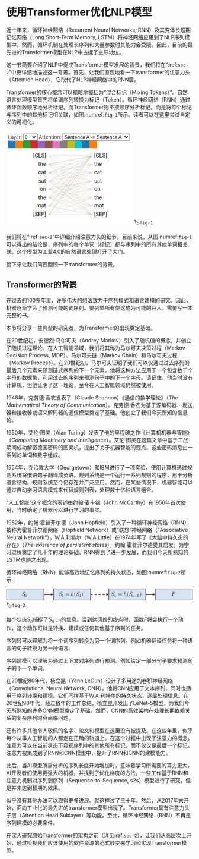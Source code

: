 # 使用Transformer优化NLP模型

近十年来，循环神经网络（Recurrent Neural Networks, RNN）及其变体长短期记忆网络（Long Short-Term Memory, LSTM）将神经网络应用到了NLP序列模型中。然而，循环机制在处理长序列和大量参数时其能力会受限。因此，目前的最先进的Transformer模型在NLP中占据了主导地位。

这一节简要介绍了NLP中促成Transformer模型发展的背景，我们将在“:ref:`sec-2`”中更详细地描述这一背景。首先，让我们直观地看一下transformer的注意力头（Attention Head），它取代了NLP神经网络中的RNN层。

Transformer的核心概念可以粗略地概括为“混合标记（Mixing Tokens）”。自然语言处理模型首先将单词序列转换为标记（Token）。循环神经网络（RNN）通过循环函数顺序地分析标记。而Transformer则不按顺序分析标记，而是将每个标记与序列中的其他标记相关联，如图:numref:`fig-1`所示。读者可以在[这里](https://github.com/jessevig/bertviz)尝试自定义的可视化。

![Transformer中某一层的注意力头](screenshots/2024-03-19-10-06-17.png)
:label:`fig-1`

我们将在“:ref:`sec-2`”中详细介绍注意力头的细节。目前来说，从图:numref:`fig-1`可以得出的结论是，序列中的每个单词（标记）都与序列中的所有其他单词相关联。这个模型为工业4.0的自然语言处理打开了大门。

接下来让我们简要回顾一下transformer的背景。

## Transformer的背景

在过去的100多年里，许多伟大的想法致力于序列模式和语言建模的研究。因此，机器逐渐学会了预测可能的词序列。要列举所有使这成为可能的巨人，需要写一本完整的书。

本节将分享一些典型的研究者，为Transformer的出现奠定基础。

在20世纪初，安德烈·马尔可夫（Andrey Markov）引入了随机值的概念，并创立了随机过程理论。在人工智能领域，我们将其称为马尔可夫决策过程（Markov Decision Process, MDP）、马尔可夫链（Markov Chain）和马尔可夫过程（Markov Process）。在20世纪初，马尔可夫证明了我们可以仅通过过去序列的最后几个元素来预测链式序列的下一个元素。他将这种方法应用于一个包含数千个字母的数据集，利用过去的序列来预测句子中的下一个字母。请记住，他当时没有计算机，但他证明了这一理论，至今在人工智能领域仍然被使用。

1948年，克劳德·香农发表了（Claude Shannon）《通信的数学理论》（*The Mathematical Theory of Communication*）。克劳德·香农为基于源编码器、发送器和接收器或语义解码器的通信模型奠定了基础。他创立了我们今天所知的信息论。

1950年，艾伦·图灵（Alan Turing）发表了他的里程碑之作《计算机机器与智能》（*Computing Machinery and Intelligence*）。艾伦·图灵在这篇文章中基于二战期间成功解密德国密码的图灵机，提出了关于机器智能的观点。这些密码消息由一系列的单词和数字组成。

1954年，乔治敦大学（Georgetown）和IBM进行了一项实验，使用计算机通过规则系统将俄语句子翻译成英语。规则系统是一个运行一系列规则的程序，用于分析语言结构。规则系统至今仍存在并广泛应用。然而，在某些情况下，机器智能可以通过自动学习语言模式来代替规则列表，处理数十亿种语言组合。

“人工智能”这个概念的表述由约翰·麦卡锡（John McCarthy）在1956年首次使用，当时确定了机器可以进行学习的事实。

1982年，约翰·霍普菲尔德（John Hopfield）引入了一种循环神经网络（RNN），被称为霍普菲尔德网络（Hopfield Network）或“联想”神经网络（“Associative Neural Network”）。W.A.利特尔（W.A Little）在1974年写了《大脑中持久态的存在》（*The existence of persistent states*），约翰·霍普菲尔德受其启发，为学习过程奠定了几十年的理论基础。RNN得到了进一步发展，而我们今天所熟知的LSTM也随之出现。

循环神经网络（RNN）能够高效地记忆序列的持久状态，如图:numref:`fig-2`所示：

![RNN流程图](screenshots/rnn-process.svg)
:label:`fig-2`

每个状态$S_n$捕捉了$S_{n-1}$的信息。当到达网络的终点时，函数$F$将会执行一个动作，这个动作可以是转换、建模或任何其他基于序列的任务。

<!-- 加两段解释序列转换和序列建模 -->

序列转可以理解为将一个词序列转换为另一个词序列。例如机器翻译任务将一种语言的句子转换为另一种语言。

序列建模可以理解为通过上下文对序列进行预测。例如给定一部分句子要求预测句子的下一个单词。

在20世纪80年代，杨立昆（Yann LeCun）设计了多用途的卷积神经网络（Convolutional Neural Network, CNN）。他将CNN应用于文本序列，同时也适用于序列转换和建模。它们同样基于W.A.利特尔的持久状态，逐层处理信息。在20世纪90年代，经过数年的工作总结，杨立昆开发出了LeNet-5模型，为我们今天所熟知的许多CNN模型奠定了基础。然而，CNN的高效架构在处理长期依赖关系的复杂序列时会面临问题。

还有许多其他令人敬佩的名字、论文和模型在这里没有被提及。在这些年里，似乎每个从事人工智能的人都走在正确的轨道上。在这个过程中出现了注意力的概念。注意力可以在当前状态下窥视序列中的其他所有标记，而不仅仅是最后一个标记。注意力被集成到了RNN和CNN模型中，提升了RNN和CNN的建模能力。

此后，当AI模型所需分析的序列长度开始增加时，意味着学习所需要的算力更大，AI开发者们使用更强大的机器，并找到了优化梯度的方法。一些工作基于RNN和注意力机制对序列到序列（Sequence-to-Sequence, s2s）模型进行了研究，但是并未达到预期的效果。

似乎没有其他办法可以取得更多进展。就这样过了三十年。然后，从2017年末开始，面向工业化的最先进的transformer模型出现了。Transformer具有注意力头子层（Attention Head Sublayer）等功能。至此，循环神经网络（RNN）不再是序列建模的必要条件。

在深入研究原始Transformer的架构之前（详见:ref:`sec-2`），让我们从高层次上开始，通过检视我们应该使用的软件资源的范式转变来学习和实现Transformer模型。